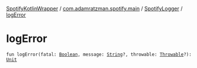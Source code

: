 [SpotifyKotlinWrapper](../../index.md) / [com.adamratzman.spotify.main](../index.md) / [SpotifyLogger](index.md) / [logError](./log-error.md)

# logError

`fun logError(fatal: `[`Boolean`](https://kotlinlang.org/api/latest/jvm/stdlib/kotlin/-boolean/index.html)`, message: `[`String`](https://kotlinlang.org/api/latest/jvm/stdlib/kotlin/-string/index.html)`?, throwable: `[`Throwable`](https://kotlinlang.org/api/latest/jvm/stdlib/kotlin/-throwable/index.html)`?): `[`Unit`](https://kotlinlang.org/api/latest/jvm/stdlib/kotlin/-unit/index.html)